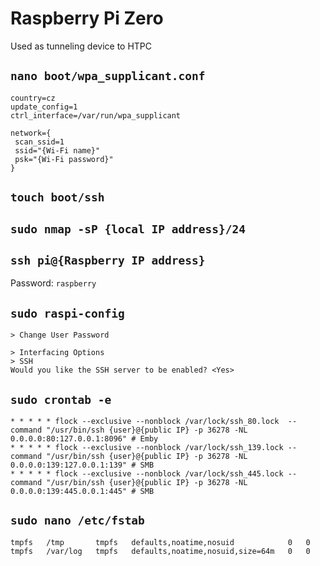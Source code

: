 # Raspberry Pi Zero

Used as tunneling device to HTPC


## `nano boot/wpa_supplicant.conf`

```
country=cz
update_config=1
ctrl_interface=/var/run/wpa_supplicant

network={
 scan_ssid=1
 ssid="{Wi-Fi name}"
 psk="{Wi-Fi password}"
}
```


## `touch boot/ssh`


## `sudo nmap -sP {local IP address}/24`


## `ssh pi@{Raspberry IP address}`

Password: `raspberry`


## `sudo raspi-config`

```
> Change User Password
```

```
> Interfacing Options
> SSH
Would you like the SSH server to be enabled? <Yes>
```


## `sudo crontab -e`

```
* * * * * flock --exclusive --nonblock /var/lock/ssh_80.lock  --command "/usr/bin/ssh {user}@{public IP} -p 36278 -NL 0.0.0.0:80:127.0.0.1:8096" # Emby
* * * * * flock --exclusive --nonblock /var/lock/ssh_139.lock --command "/usr/bin/ssh {user}@{public IP} -p 36278 -NL 0.0.0.0:139:127.0.0.1:139" # SMB
* * * * * flock --exclusive --nonblock /var/lock/ssh_445.lock --command "/usr/bin/ssh {user}@{public IP} -p 36278 -NL 0.0.0.0:139:445.0.0.1:445" # SMB
```


## `sudo nano /etc/fstab`

```
tmpfs   /tmp       tmpfs   defaults,noatime,nosuid            0   0
tmpfs   /var/log   tmpfs   defaults,noatime,nosuid,size=64m   0   0
```
